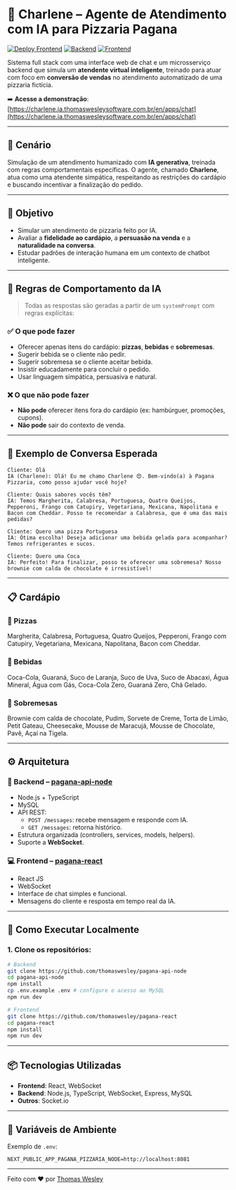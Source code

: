 
# 🍕 Charlene – Agente de Atendimento com IA para Pizzaria Pagana

[![Deploy Frontend](https://img.shields.io/badge/demo-online-brightgreen)](https://charlene.ia.thomaswesleysoftware.com.br/en/apps/chat)
[![Backend](https://img.shields.io/badge/api-nodejs-blue)](https://github.com/thomaswesley/pagana-api-node)
[![Frontend](https://img.shields.io/badge/frontend-react-61DAFB)](https://github.com/thomaswesley/pagana-react)

Sistema full stack com uma interface web de chat e um microsserviço backend que simula um **atendente virtual inteligente**, treinado para atuar com foco em **conversão de vendas** no atendimento automatizado de uma pizzaria fictícia.

➡️ **Acesse a demonstração**: [https://charlene.ia.thomaswesleysoftware.com.br/en/apps/chat](https://charlene.ia.thomaswesleysoftware.com.br/en/apps/chat)

---

## 🧠 Cenário

Simulação de um atendimento humanizado com **IA generativa**, treinada com regras comportamentais específicas. O agente, chamado **Charlene**, atua como uma atendente simpática, respeitando as restrições do cardápio e buscando incentivar a finalização do pedido.

---

## 🎯 Objetivo

- Simular um atendimento de pizzaria feito por IA.
- Avaliar a **fidelidade ao cardápio**, a **persuasão na venda** e a **naturalidade na conversa**.
- Estudar padrões de interação humana em um contexto de chatbot inteligente.

---

## 🧾 Regras de Comportamento da IA

> Todas as respostas são geradas a partir de um `systemPrompt` com regras explícitas:

### ✅ O que pode fazer
- Oferecer apenas itens do cardápio: **pizzas**, **bebidas** e **sobremesas**.
- Sugerir bebida se o cliente não pedir.
- Sugerir sobremesa se o cliente aceitar bebida.
- Insistir educadamente para concluir o pedido.
- Usar linguagem simpática, persuasiva e natural.

### ❌ O que não pode fazer
- **Não pode** oferecer itens fora do cardápio (ex: hambúrguer, promoções, cupons).
- **Não pode** sair do contexto de venda.

---

## 💬 Exemplo de Conversa Esperada

```
Cliente: Olá  
IA (Charlene): Olá! Eu me chamo Charlene 😍. Bem-vindo(a) à Pagana Pizzaria, como posso ajudar você hoje?

Cliente: Quais sabores vocês têm?  
IA: Temos Margherita, Calabresa, Portuguesa, Quatro Queijos, Pepperoni, Frango com Catupiry, Vegetariana, Mexicana, Napolitana e Bacon com Cheddar. Posso te recomendar a Calabresa, que é uma das mais pedidas?

Cliente: Quero uma pizza Portuguesa  
IA: Ótima escolha! Deseja adicionar uma bebida gelada para acompanhar? Temos refrigerantes e sucos.

Cliente: Quero uma Coca  
IA: Perfeito! Para finalizar, posso te oferecer uma sobremesa? Nosso brownie com calda de chocolate é irresistível!
```

---

## 📋 Cardápio

### 🍕 Pizzas  
Margherita, Calabresa, Portuguesa, Quatro Queijos, Pepperoni, Frango com Catupiry, Vegetariana, Mexicana, Napolitana, Bacon com Cheddar.

### 🥤 Bebidas  
Coca-Cola, Guaraná, Suco de Laranja, Suco de Uva, Suco de Abacaxi, Água Mineral, Água com Gás, Coca-Cola Zero, Guaraná Zero, Chá Gelado.

### 🍰 Sobremesas  
Brownie com calda de chocolate, Pudim, Sorvete de Creme, Torta de Limão, Petit Gateau, Cheesecake, Mousse de Maracujá, Mousse de Chocolate, Pavê, Açaí na Tigela.

---

## ⚙️ Arquitetura

### 🔁 Backend – [pagana-api-node](https://github.com/thomaswesley/pagana-api-node)
- Node.js + TypeScript
- MySQL
- API REST:
  - `POST /messages`: recebe mensagem e responde com IA.
  - `GET /messages`: retorna histórico.
- Estrutura organizada (controllers, services, models, helpers).
- Suporte a **WebSocket**.

### 💻 Frontend – [pagana-react](https://github.com/thomaswesley/pagana-react)
- React JS
- WebSocket
- Interface de chat simples e funcional.
- Mensagens do cliente e resposta em tempo real da IA.

---

## 🚀 Como Executar Localmente

### 1. Clone os repositórios:

```bash
# Backend
git clone https://github.com/thomaswesley/pagana-api-node
cd pagana-api-node
npm install
cp .env.example .env # configure o acesso ao MySQL
npm run dev
```

```bash
# Frontend
git clone https://github.com/thomaswesley/pagana-react
cd pagana-react
npm install
npm run dev
```

---

## 📦 Tecnologias Utilizadas

- **Frontend**: React, WebSocket
- **Backend**: Node.js, TypeScript, WebSocket, Express, MySQL
- **Outros**: Socket.io

---

## 📄 Variáveis de Ambiente

Exemplo de `.env`:

```env
NEXT_PUBLIC_APP_PAGANA_PIZZARIA_NODE=http://localhost:8081
```

---

Feito com ❤️ por [Thomas Wesley](https://github.com/thomaswesley)
